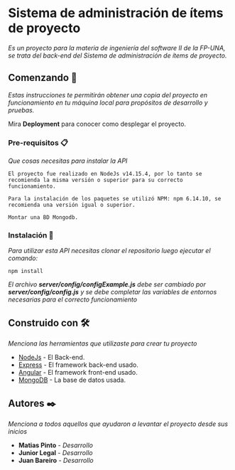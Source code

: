 # Sistema de administración de ítems de proyecto

_Es un proyecto para la materia de ingeniería del software II de la FP-UNA, se trata del back-end del Sistema de administración de ítems de proyecto._

## Comenzando 🚀

_Estas instrucciones te permitirán obtener una copia del proyecto en funcionamiento en tu máquina local para propósitos de desarrollo y pruebas._

Mira **Deployment** para conocer como desplegar el proyecto.

### Pre-requisitos 📋

_Que cosas necesitas para instalar la API_

```
El proyecto fue realizado en NodeJs v14.15.4, por lo tanto se recomienda la misma versión o superior para su correcto funcionamiento.

Para la instalación de los paquetes se utilizó NPM: npm 6.14.10, se recomienda una versión igual o superior.

Montar una BD Mongodb.
```

### Instalación 🔧

_Para utilizar esta API necesitas clonar el repositorio luego ejecutar el comando:_

```
npm install
```

_El archivo **server/config/configExample.js** debe ser cambiado por **server/config/config.js** y se debe completar las variables de entornos necesarias para el correcto funcionamiento_

## Construido con 🛠️

_Menciona las herramientas que utilizaste para crear tu proyecto_

- [NodeJs](https://nodejs.org/es/) - El Back-end.
- [Express](https://www.npmjs.com/package/express) - El framework back-end usado.
- [Angular](https://angular.io/) - El framework front-end usado.
- [MongoDB](https://www.mongodb.com) - La base de datos usada.

## Autores ✒️

_Menciona a todos aquellos que ayudaron a levantar el proyecto desde sus inicios_

- **Matias Pinto** - _Desarrollo_
- **Junior Legal** - _Desarrollo_
- **Juan Bareiro** - _Desarrollo_
